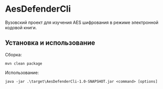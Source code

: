# AesDefenderCli

Вузовский проект для изучения AES шифрования в режиме электронной кодовой книги.

## Установка и использование

Сборка:
```shell
mvn clean package
```

Использование:

```shell
java -jar .\target\AesDefenderCli-1.0-SNAPSHOT.jar <command> [options]
```
